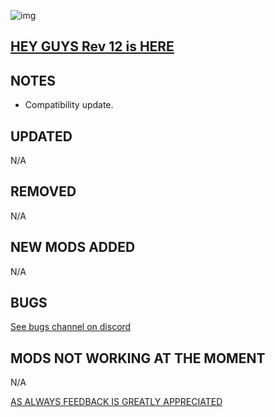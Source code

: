 ![img](https://s12.gifyu.com/images/SoH8R.png)

## [HEY GUYS Rev 12 is HERE](https://)

## NOTES

- Compatibility update.

## UPDATED

N/A

## REMOVED

N/A

## NEW MODS ADDED

N/A

## BUGS

[See bugs channel on discord](https://discord.gg/xZNztPjA2u)

## MODS NOT WORKING AT THE MOMENT

N/A

[AS ALWAYS FEEDBACK IS GREATLY APPRECIATED](https://)